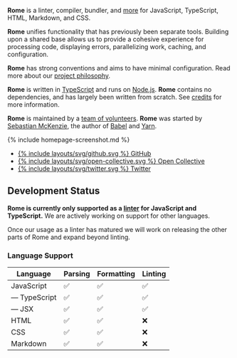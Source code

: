 **Rome** is a linter, compiler, bundler, and [more](https://romefrontend.dev/#development-status) for JavaScript, TypeScript, HTML, Markdown, and CSS.

**Rome** unifies functionality that has previously been separate tools. Building upon a shared base allows us to provide a cohesive experience for processing code, displaying errors, parallelizing work, caching, and configuration.

**Rome** has strong conventions and aims to have minimal configuration. Read more about our [project philosophy](https://romefrontend.dev/about#philosophy).

**Rome** is written in [TypeScript](https://www.typescriptlang.org/) and runs on [Node.js](https://nodejs.org/en/). **Rome** contains no dependencies, and has largely been written from scratch. See [credits](/credits) for more information.

**Rome** is maintained by a [team of volunteers](/about#eam). **Rome** was started by [Sebastian McKenzie](https://twitter.com/sebmck), the author of [Babel](https://babeljs.io/) and [Yarn](https://yarnpkg.com/).

{% include homepage-screenshot.md %}

<ul class="home-actions">
	<li>
		<a href="https://github.com/romefrontend/rome">
			{% include layouts/svg/github.svg %} GitHub
		</a>
	</li>
	<li>
		<a href="https://opencollective.com/romefrontend">
			{% include layouts/svg/open-collective.svg %} Open Collective
		</a>
	</li>
	<li>
		<a href="https://twitter.com/romefrontend">
			{% include layouts/svg/twitter.svg %} Twitter
		</a>
	</li>
</ul>


## Development Status

**Rome is currently only supported as a [linter](#linting) for JavaScript and TypeScript.** We are actively working on support for other languages.

Once our usage as a linter has matured we will work on releasing the other parts of Rome and expand beyond linting.

### Language Support

| Language     | Parsing | Formatting | Linting |
| ------------ | ------- | ---------- | ------- |
| JavaScript   | ✅        | ✅           | ✅        |
| &mdash; TypeScript | ✅        | ✅           | ✅        |
| &mdash; JSX        | ✅        | ✅           | ✅        |
| HTML         | ✅        | ✅          | ❌        |
| CSS          | ✅        | ✅           | ❌        |
| Markdown     | ✅        | ✅           | ❌        |
